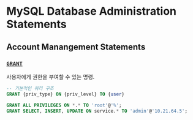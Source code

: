 # MySQL Database Administration Statements

## Account Manangement Statements

### [`GRANT`](https://dev.mysql.com/doc/refman/5.7/en/grant.html)

사용자에게 권한을 부여할 수 있는 명령.

```sql
-- 기본적인 쿼리 구조
GRANT {priv_type} ON {priv_level} TO {user}

GRANT ALL PRIVILEGES ON *.* TO 'root'@'%';
GRANT SELECT, INSERT, UPDATE ON service.* TO 'admin'@'10.21.64.5';
```
